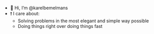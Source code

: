 - 👋 Hi, I’m @karelbemelmans
- ❗️ I care about:
  - Solving problems in the most elegant and simple way possible
  - Doing things right over doing things fast
 
